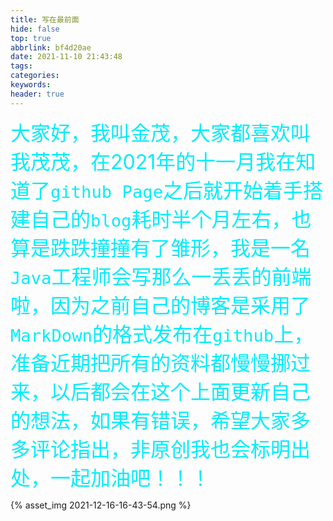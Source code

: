 ```yaml
---
title: 写在最前面
hide: false
top: true
abbrlink: bf4d20ae
date: 2021-11-10 21:43:48
tags:
categories:
keywords:
header: true
---
```


<font style="font-weight:bloder;color:#03ecfc;font-size:32px">大家好，我叫金茂，大家都喜欢叫我茂茂，在2021年的十一月我在知道了`github Page`之后就开始着手搭建自己的`blog`耗时半个月左右，也算是跌跌撞撞有了雏形，我是一名`Java`工程师会写那么一丢丢的前端啦，因为之前自己的博客是采用了`MarkDown`的格式发布在`github`上，准备近期把所有的资料都慢慢挪过来，以后都会在这个上面更新自己的想法，如果有错误，希望大家多多评论指出，非原创我也会标明出处，一起加油吧！！！</font>

{% asset_img 2021-12-16-16-43-54.png %}


